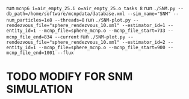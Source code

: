 run `mcnp6 i=air_empty_25.i o=air_empty_25.o tasks 8`
run `./SNM.py --db_path=/home/software/mcnpdata/database.xml --sim_name="SNM" --num_particles=1e8 --threads=8`
run `./SNM-plot.py --rendezvous_file="sphere_rendezvous_10.xml" --estimator_id=1 --entity_id=1 --mcnp_file=sphere_mcnp.o --mcnp_file_start=733 --mcnp_file_end=834 --current`
run `./SNM-plot.py --rendezvous_file="sphere_rendezvous_10.xml" --estimator_id=2 --entity_id=1 --mcnp_file=sphere_mcnp.o --mcnp_file_start=900 --mcnp_file_end=1001 --flux`

# TODO MODIFY FOR SNM SIMULATION